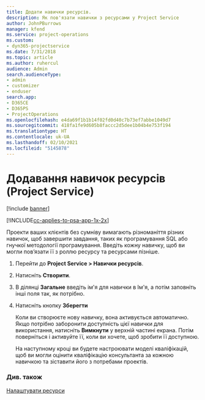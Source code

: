 ```yaml
---
title: Додати навички ресурсів.
description: Як пов'язати навички з ресурсами у Project Service
author: JohnPBurrows
manager: kfend
ms.service: project-operations
ms.custom:
- dyn365-projectservice
ms.date: 7/31/2018
ms.topic: article
ms.author: ruhercul
audience: Admin
search.audienceType:
- admin
- customizer
- enduser
search.app:
- D365CE
- D365PS
- ProjectOperations
ms.openlocfilehash: e4da69f1b1b14f02fd0d40c7b73ef7abbe1049d7
ms.sourcegitcommit: 418fa1fe9d605b8faccc2d5dee1b04b4e753f194
ms.translationtype: HT
ms.contentlocale: uk-UA
ms.lasthandoff: 02/10/2021
ms.locfileid: "5145878"
---
```

# <a name="add-resource-skills-project-service"></a>Додавання навичок ресурсів (Project Service)

[!include [banner](../includes/psa-now-project-operations.md)]

[!INCLUDE[cc-applies-to-psa-app-1x-2x](../includes/cc-applies-to-psa-app-1x-2x.md)]

Проекти ваших клієнтів без сумніву вимагають різноманіття різних навичок, щоб завершити завдання, таких як програмування SQL або гнучкої методології програмування. Введіть кожну навичку, щоб ви могли пов’язати її з роллю ресурсу та ресурсами пізніше.  
  
1. Перейти до **Project Service > Навички ресурсів**.  
  
2. Натисніть **Створити**.  
  
3. В ділянці **Загальне** введіть ім'я для навички в Ім'я, а потім заповніть інші поля так, як потрібно.  
  
4. Натисніть кнопку **Зберегти**  
  
   Коли ви створюєте нову навичку, вона активується автоматично. Якщо потрібно заборонити доступність цієї навички для використання, натисніть **Вимкнути** у верхній частині екрана. Потім поверніться і активуйте її, коли ви хочете, щоб зробити її доступною.  
  
   На наступному кроці ви будете настроювати моделі кваліфікацій, щоб ви могли оцінити кваліфікацію консультанта за кожною навичкою та зіставити його з потребами проектів.  
  
### <a name="see-also"></a>Див. також  
 [Налаштувати ресурси](../psa/set-up-resources.md)
